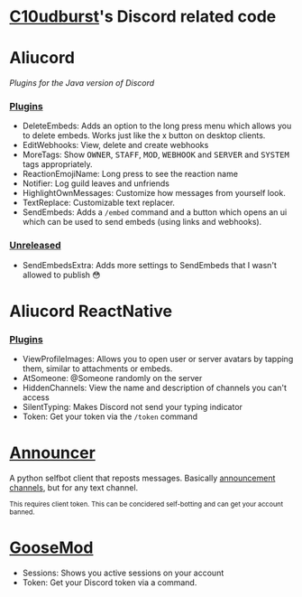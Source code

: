 # [C10udburst](https://github.com/C10udburst)'s Discord related code

# Aliucord
_Plugins for the Java version of Discord_
### [Plugins](https://github.com/c10udburst-discord/aliucord-plugins)
- DeleteEmbeds: Adds an option to the long press menu which allows you to delete embeds. Works just like the x button on desktop clients.
- EditWebhooks: View, delete and create webhooks
- MoreTags:
  Show <kbd>OWNER</kbd>, <kbd>STAFF</kbd>, <kbd>MOD</kbd>, <kbd>WEBHOOK</kbd> and <kbd>SERVER</kbd> and <kbd>SYSTEM</kbd> tags appropriately.
- ReactionEmojiName: Long press to see the reaction name
- Notifier: Log guild leaves and unfriends
- HighlightOwnMessages: Customize how messages from yourself look.
- TextReplace: Customizable text replacer.
- SendEmbeds: Adds a `/embed` command and a button  which opens an ui which can be used to send embeds (using links and webhooks).
### [Unreleased](https://github.com/c10udburst-discord/aliucord-sendembeds)
- SendEmbedsExtra: Adds more settings to SendEmbeds that I wasn't allowed to publish 😳

# Aliucord ReactNative
### [Plugins](https://github.com/c10udburst-discord/Aliucord-RightNow-Plugins)
- ViewProfileImages: Allows you to open user or server avatars by tapping them, similar to attachments or embeds.
- AtSomeone: \@Someone randomly on the server
- HiddenChannels: View the name and description of channels you can't access
- SilentTyping: Makes Discord not send your typing indicator
- Token: Get your token via the `/token` command

# [Announcer](https://github.com/c10udburst-discord/discord-announcer)
A python selfbot client that reposts messages. Basically [announcement channels](https://support.discord.com/hc/articles/360032008192-), but for any text channel.

<sub>This requires client token. This can be concidered self-botting and can get your account banned.</sub>

# [GooseMod](https://c10udburst-discord.github.io/GooseMod-MS2Builder/)
- Sessions: Shows you active sessions on your account
- Token: Get your Discord token via a command.
